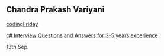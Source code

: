 ## Chandra Prakash Variyani

[codingFriday](https://www.youtube.com/channel/UCscSurmy2BBa4hBspnyCcOw)

[c# Interview Questions and Answers for 3-5 years experience](https://github.com/cpvariyani/c--interview-question-and-answer/blob/master/C%23%20Interview%20Questions%20for%203-5%20years%20experienced.pdf)

13th Sep.


